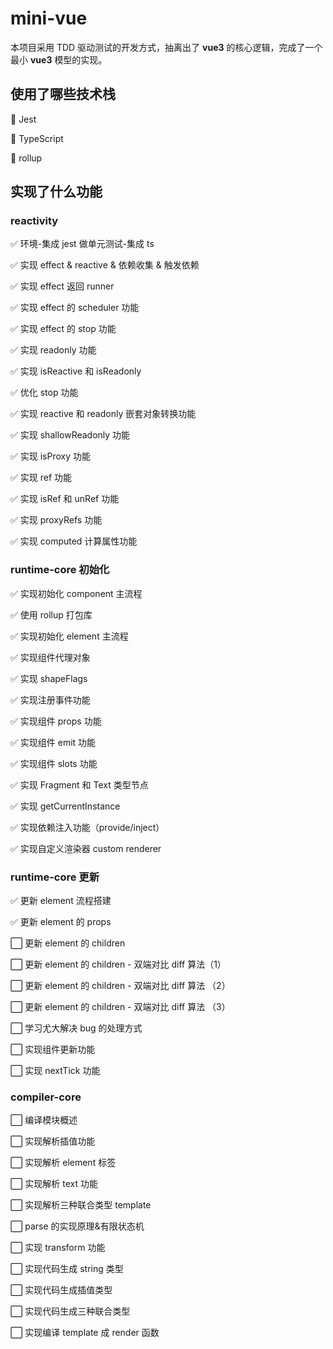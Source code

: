 # mini-vue

本项目采用 TDD 驱动测试的开发方式，抽离出了 **vue3** 的核心逻辑，完成了一个最小 **vue3** 模型的实现。

## 使用了哪些技术栈

:rocket: Jest

:rocket: TypeScript

:rocket: rollup

## 实现了什么功能

### **reactivity**

:white_check_mark: 环境-集成 jest 做单元测试-集成 ts

:white_check_mark: 实现 effect & reactive & 依赖收集 & 触发依赖

:white_check_mark: 实现 effect 返回 runner

:white_check_mark: 实现 effect 的 scheduler 功能

:white_check_mark: 实现 effect 的 stop 功能

:white_check_mark: 实现 readonly 功能

:white_check_mark: 实现 isReactive 和 isReadonly

:white_check_mark: 优化 stop 功能

:white_check_mark: 实现 reactive 和 readonly 嵌套对象转换功能

:white_check_mark: 实现 shallowReadonly 功能

:white_check_mark: 实现 isProxy 功能

:white_check_mark: 实现 ref 功能

:white_check_mark: 实现 isRef 和 unRef 功能

:white_check_mark: 实现 proxyRefs 功能

:white_check_mark: 实现 computed 计算属性功能

### **runtime-core 初始化**

:white_check_mark: 实现初始化 component 主流程

:white_check_mark: 使用 rollup 打包库

:white_check_mark: 实现初始化 element 主流程

:white_check_mark: 实现组件代理对象

:white_check_mark: 实现 shapeFlags

:white_check_mark: 实现注册事件功能

:white_check_mark: 实现组件 props 功能

:white_check_mark: 实现组件 emit 功能

:white_check_mark: 实现组件 slots 功能

:white_check_mark: 实现 Fragment 和 Text 类型节点

:white_check_mark: 实现 getCurrentInstance

:white_check_mark: 实现依赖注入功能（provide/inject）

:white_check_mark: 实现自定义渲染器 custom renderer

### runtime-core 更新

:white_check_mark: 更新 element 流程搭建

:white_check_mark: 更新 element 的 props

:white_large_square: 更新 element 的 children

:white_large_square: 更新 element 的 children - 双端对比 diff 算法（1）

:white_large_square: 更新 element 的 children - 双端对比 diff 算法 （2）

:white_large_square: 更新 element 的 children - 双端对比 diff 算法 （3）

:white_large_square: 学习尤大解决 bug 的处理方式

:white_large_square: 实现组件更新功能

:white_large_square: 实现 nextTick 功能

### compiler-core

:white_large_square: 编译模块概述

:white_large_square: 实现解析插值功能

:white_large_square: 实现解析 element 标签

:white_large_square: 实现解析 text 功能

:white_large_square: 实现解析三种联合类型 template

:white_large_square: parse 的实现原理&有限状态机

:white_large_square: 实现 transform 功能

:white_large_square: 实现代码生成 string 类型

:white_large_square: 实现代码生成插值类型

:white_large_square: 实现代码生成三种联合类型

:white_large_square: 实现编译 template 成 render 函数
